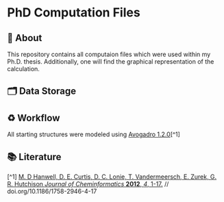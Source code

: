 # PhD Computation Files

## :dart: About
This repository contains all computaion files which were used within my Ph.D. thesis. Additionally, one will find the graphical representation of the calculation.

## :card_index_dividers: Data Storage

## :recycle: Workflow
All starting structures were modeled using [Avogadro 1.2.0](https://avogadro.cc/)[^1]


## :books: Literature
[^1] [M. D Hanwell, D. E. Curtis, D. C. Lonie, T. Vandermeersch, E. Zurek, G. R. Hutchison *Journal of Cheminformatics* **2012**, *4*, 1-17.](doi.org/10.1186/1758-2946-4-17) // doi.org/10.1186/1758-2946-4-17